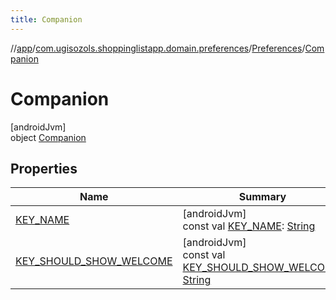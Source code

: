 ```yaml
---
title: Companion
---
```

//[app](../../../../index.html)/[com.ugisozols.shoppinglistapp.domain.preferences](../../index.html)/[Preferences](../index.html)/[Companion](index.html)



# Companion



[androidJvm]\
object [Companion](index.html)



## Properties


| Name | Summary |
|---|---|
| [KEY_NAME](-k-e-y_-n-a-m-e.html) | [androidJvm]<br>const val [KEY_NAME](-k-e-y_-n-a-m-e.html): [String](https://kotlinlang.org/api/latest/jvm/stdlib/kotlin/-string/index.html) |
| [KEY_SHOULD_SHOW_WELCOME](-k-e-y_-s-h-o-u-l-d_-s-h-o-w_-w-e-l-c-o-m-e.html) | [androidJvm]<br>const val [KEY_SHOULD_SHOW_WELCOME](-k-e-y_-s-h-o-u-l-d_-s-h-o-w_-w-e-l-c-o-m-e.html): [String](https://kotlinlang.org/api/latest/jvm/stdlib/kotlin/-string/index.html) |

